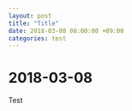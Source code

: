 ```yaml
---
layout: post
title: "Title"
date: 2018-03-08 08:00:00 +09:00
categories: test
---
```

# 2018-03-08

Test
